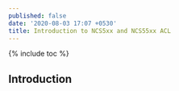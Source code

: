 ```yaml
---
published: false
date: '2020-08-03 17:07 +0530'
title: Introduction to NCS5xx and NCS55xx ACL
---
```

{% include toc %}

## Introduction


